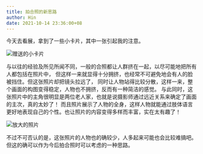 ```yaml
---
title: 拍合照的新思路
author: Hin
date: 2021-10-14 23:36:00+08
---
```


今天去看展，拿到了一些小卡片，其中一张引起我的注意。

![赠送的小卡片](card.jpg)

与以往的经验及所见所闻不同，一般的合照都让人群挤在一起，以尽可能地把所有人都包括在照片中，
但这样一来就显得十分拥挤，也经常不可避免地会有人的脸被挡住。但这张照片却把镜头拉远了，
同时让人物站得比较分散，这样一来，整个画面的构图变得稳定，人物也不拥挤，反而有一种简洁的感觉。
与此同时，这张照片中的主角很明显是两位老人家，也就是说摄影师通过远近关系来确定了画面的主次，真的太妙了！
而且照片展示了人物的全身，这样人物就能通过肢体语言更好地表现自己的个性。也让照片的内容变得多样而丰富，实在太有趣了！

![放大的照片](hezhao.jpg)

不过不可否认的是，这张照片的人物也的确较少，人多起来可能也会比较难搞吧。但这的确可以作为今后拍合照时可以考虑的一种思路。
